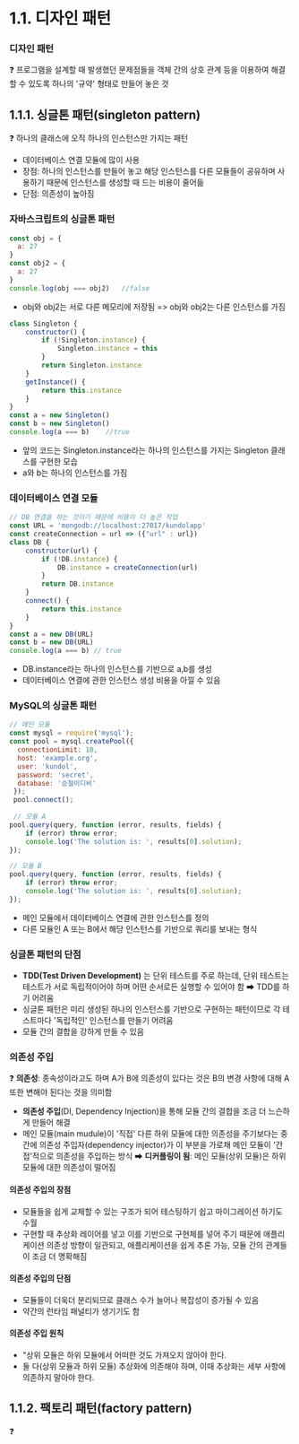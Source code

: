 # 1.1. 디자인 패턴

### 디자인 패턴

❓ 프로그램을 설계할 때 발생했던 문제점들을 객체 간의 상호 관계 등을 이용하여 해결할 수 있도록 하나의 '규약' 형태로 만들어 놓은 것

## 1.1.1. 싱글톤 패턴(singleton pattern)

❓ 하나의 클래스에 오직 하나의 인스턴스만 가지는 패턴
- 데이터베이스 연결 모듈에 많이 사용
- 장점: 하나의 인스턴스를 만들어 놓고 해당 인스턴스를 다른 모듈들이 공유하며 사용하기 때문에 인스턴스를 생성할 때 드는 비용이 줄어듦
- 단점: 의존성이 높아짐

### 자바스크립트의 싱글톤 패턴

```js
const obj = {
  a: 27
}
const obj2 = {
  a: 27
}
console.log(obj === obj2)   //false
```

- obj와 obj2는 서로 다른 메모리에 저장됨 => obj와 obj2는 다른 인스턴스를 가짐

```js
class Singleton {
    constructor() {
        if (!Singleton.instance) {
            Singleton.instance = this
        }
        return Singleton.instance
    }
    getInstance() {
        return this.instance
    }
}
const a = new Singleton()
const b = new Singleton()
console.log(a === b)    //true
```

- 앞의 코드는 Singleton.instance라는 하나의 인스턴스를 가지는 Singleton 클래스를 구현한 모습
- a와 b는 하나의 인스턴스를 가짐

### 데이터베이스 연결 모듈

```js
// DB 연결을 하는 것이기 때문에 비용이 더 높은 작업 
const URL = 'mongodb://localhost:27017/kundolapp' 
const createConnection = url => ({"url" : url})    
class DB {
    constructor(url) {
        if (!DB.instance) { 
            DB.instance = createConnection(url)
        }
        return DB.instance
    }
    connect() {
        return this.instance
    }
}
const a = new DB(URL)
const b = new DB(URL) 
console.log(a === b) // true
```

- DB.instance라는 하나의 인스턴스를 기반으로 a,b를 생성
- 데이터베이스 연결에 관한 인스턴스 생성 비용을 아낄 수 있음

### MySQL의 싱글톤 패턴

```js
// 메인 모듈
const mysql = require('mysql');
const pool = mysql.createPool({
  connectionLimit: 10,
  host: 'example.org',
  user: 'kundol',
  password: 'secret',
  database: '승철이디비'
 });
 pool.connect();
 
 // 모듈 A
pool.query(query, function (error, results, fields) {
    if (error) throw error;
    console.log('The solution is: ', results[0].solution);
});

// 모듈 B
pool.query(query, function (error, results, fields) {
    if (error) throw error;
    console.log('The solution is: ', results[0].solution);
});
```

- 메인 모듈에서 데이터베이스 연결에 관한 인스턴스를 정의
- 다른 모듈인 A 또는 B에서 해당 인스턴스를 기반으로 쿼리를 보내는 형식

### 싱글톤 패턴의 단점

- **TDD(Test Driven Development)** 는 단위 테스트를 주로 하는데, 단위 테스트는 테스트가 서로 독립적이어야 하며 어떤 순서로든 실행할 수 있어야 함 ➡ TDD를 하기 어려움
- 싱글톤 패턴은 미리 생성된 하나의 인스턴스를 기반으로 구현하는 패턴이므로 각 테스트마다 '독립적인' 인스턴스를 만들기 어려움
- 모듈 간의 결합을 강하게 만들 수 있음

### 의존성 주입

❓ **의존성**: 종속성이라고도 하며 A가 B에 의존성이 있다는 것은 B의 변경 사항에 대해 A 또한 변해야 된다는 것을 의미함
- **의존성 주입**(DI, Dependency Injection)을 통해 모듈 간의 결합을 조금 더 느슨하게 만들어 해결
- 메인 모듈(main mudule)이 '직접' 다른 하위 모듈에 대한 의존성을 주기보다는 중간에 의존성 주입자(dependency injector)가 이 부분을 가로채 메인 모듈이 '간접'적으로 의존성을 주입하는 방식 ➡ **디커플링이 됨**: 메인 모듈(상위 모듈)은 하위 모듈에 대한 의존성이 떨어짐

#### 의존성 주입의 장점
- 모듈들을 쉽게 교체할 수 있는 구조가 되어 테스팅하기 쉽고 마이그레이션 하기도 수월
- 구현할 때 추상화 레이어를 넣고 이를 기반으로 구현체를 넣어 주기 때문에 애플리케이션 의존성 방향이 일관되고, 애플리케이션을 쉽게 추론 가능, 모듈 간의 관계들이 조금 더 명확해짐

#### 의존성 주입의 단점
- 모듈들이 더욱더 분리되므로 클래스 수가 늘어나 복잡성이 증가될 수 있음
- 약간의 런타임 패널티가 생기기도 함

#### 의존성 주입 원칙
- "상위 모듈은 하위 모듈에서 어떠한 것도 가져오지 않아야 한다.
- 둘 다(상위 모듈과 하위 모듈) 추상화에 의존해야 하며, 이때 추상화는 세부 사항에 의존하지 말아야 한다.

## 1.1.2. 팩토리 패턴(factory pattern)
❓ 

